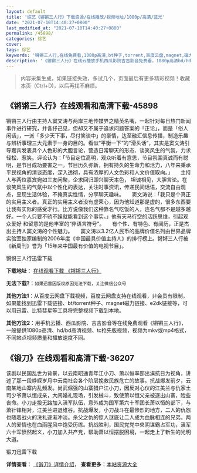 ```yaml
---
layout: default
title: '综艺《锵锵三人行》下载资源/在线播放/视频地址/1080p/高清/蓝光'
date: "2021-07-10T14:40:27+0800"
last_modified_at: "2021-07-10T14:40:27+0800"
permalink: /45898/
categories: 综艺
cover:
tags: 综艺
keywords: '锵锵三人行,在线免费看,1080p高清,bt种子,torrent,百度云盘,magnet,磁力链,迅雷下载资源'
description: '《锵锵三人行》在线云播放手机西瓜影院吉吉影音免费看，1080p高清bd/hd未删减完整版和tc抢先枪版，mkv/mp4格式，附带bt/torrent种子、magnet/磁力链、百度云盘、网盘资源迅雷下载链接'
---
```


>内容采集生成，如果链接失效，多试几个，页面最后有更多精彩视频！收藏本页（Ctrl+D)，以后再找不麻烦。


## 《锵锵三人行》在线观看和高清下载-45898

锵锵三人行由主持人窦文涛与两岸三地传媒界之精英名嘴，一起针对每日热门新闻事件进行研究，并各抒己见，但却又不属于追求问题答案的「正论」，而是「俗人闲话」，一派「多少天下事，尽付笑谈中」的豪情，达至融汇信息传播，制造乐趣与辨析事理三大元素于一身的目的。看似“平衡一下”的“滑头话”，其实是窦文涛引导嘉宾发表具个人色彩的大胆言论，营造日常聊天的形态、谈笑风生的气氛，力求轻松、惹笑。评论认为：「节目定位高明，观众听着有意思，节目氛围真诚而有聪明，是节目成功要害之一。节目历久弥新，拥有持久的生命力和活力，八年来秉承平民视角的清谈态度，深入透彻，具有浓厚的人文色彩和人文价值取向。」　　主持人与两位嘉宾宛如三友闲聚，企求回归即兴聊天本色， 坦诚相见，大胆言论。在谈笑风生的气氛中以个性化的表达，关注时事资讯，传递民间话语，交流自由观点，呈现生活体验，不掩真实性情，分享聊天趣味。　　窦文涛说：「我只是个真正的实用主义者。真正的实用主义者没有虚荣心，因为他知道那是虚的，很多东西要让我有实际的感受才行。比方说像我们这种靠名气吃饭的人，连名气都不是越多越好。一个人只要不骄不躁就能看到这个事实。」他有天马行空的活跃思维，引起观众爱好 和留意的是他丰富的“非语言符号”。　　有个性、有特色、有阅历，正是杰出主持人窦文涛的个性魅力。　　窦文涛以3.2亿人民币的品牌价值名列由世界品牌实验室独家编制的2006年度《中国最具价值主持人》的排行榜上。锵锵三人行被《新周刊》誉为「15年来中国最有价值的电视节目」。


锵锵三人行迅雷下载

**下载地址**： [在线观看下载 《锵锵三人行》](https://www.993dy.com//vod-detail-id-3909.html) 


**无法下载?**：`如果迅雷因版权原因无法下载，关注微信公众号 `

**其他方法1**：从百度云网盘下载视频，百度云网盘支持在线观看，非会员有限制，如果能找到迅雷下载链接、bt/torrent种子、magnet磁力链接、e2dk链接等，可以用迅雷、比特彗星等工具将完整视频下载到本地。

**其他方法2**：用手机云播、西瓜影院、吉吉影音等在线免费观看《锵锵三人行》，一般提供1080p高清、hd/bd高清视频、tc抢先版视频，视频为mkv或mp4格式，不同站点视频质量和播放速度不同。


## 《锻刀》在线观看和高清下载-36207

该剧以民国乱世为背景，以云南昭通青年江小刀、萧以恒率部出滇抗日为视角，讲述了那一段峥嵘岁月中云南社会各个阶层挽救民族危亡的故事。抗战爆发前夕，云南某地山寨内乱频发。尚武倔强的山寨猎户江小刀，因反对心仪的江美兰与仇家土司少爷萧以恒成亲，大闹婚礼现场，引发械斗，致使萧以恒父亲被逐出山寨，险些丧命。小刀走投无路加入滇军队伍，意外成为国军第六十军团长萧以恒的部下，与萧针锋相对，江美兰进退维谷。抗战爆发，小刀战斗在最惨烈的地方，二人的仇怨也随着战火的洗礼逐渐冲淡。杀父之仇的惊人谜底让二人成为血脉相连的兄弟。两人的爱情也在血雨腥风中饱受历练。抗战胜利，国民党党中央阴谋霸占军功，滇军六十军愤然起义，小刀加入共产党，帮助萧以恒摆脱困境，一起走上了新生的光明大道。


锻刀迅雷下载

**详情查看**： [《锻刀》详情介绍](/movie/36207/)， **查看更多**：[本站资源大全](/movie/t/all/)

